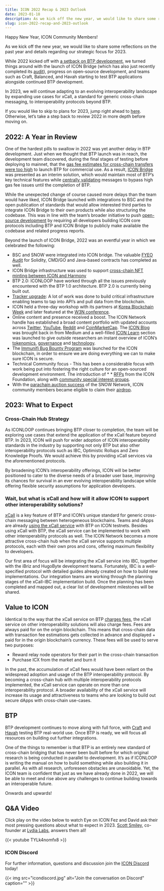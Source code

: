 ```yaml
---
title: ICON 2022 Recap & 2023 Outlook
date: 2023-01-18
description: As we kick off the new year, we would like to share some reflections on the past year and details regarding our strategic focus for 2023.
slug: icon-2022-recap-and-2023-outlook
---
```


Happy New Year, ICON Community Members! 

As we kick off the new year, we would like to share some reflections on the past year and details regarding our strategic focus for 2023.

While 2022 kicked off with [a setback on BTP development](https://icon.community/blog/2022/icon-development-roadmap-update-february-2022-a31844765b6/), we turned things around with the launch of ICON Bridge (which has also just recently completed its [audit](https://icon.community/assets/FYEO-security-assessment-of-ICON-Bridge-Blockchain-Transmission-Protocol-BTP.pdf)), progress on open-source development, and teams such as Craft, Balanced, and Havah starting to test BTP applications alongside continued BTP development.

In 2023, we will continue adapting to an evolving interoperability landscape by expanding use cases for xCall, a standard for generic cross-chain messaging, to interoperability protocols beyond BTP.  

If you would like to skip to plans for 2023, jump right ahead to [here](#2023-what-to-expect). Otherwise, let’s take a step back to review 2022 in more depth before moving on.

## 2022: A Year in Review 
One of the hardest pills to swallow in 2022 was yet another delay in BTP development. Just when we thought that BTP launch was in reach, the development team discovered, during the final stages of testing before deploying to mainnet, that the [gas fee estimates for cross-chain transfers were too high](https://icon.community/blog/2022/icon-development-roadmap-update-february-2022-a31844765b6/) to launch BTP for commercial use. As a result, [ICON Bridge](https://icon.community/blog/2022/introducing-icon-bridge-f8d3f2d93bf8/) was presented as an interim solution, which would maintain most of BTP’s key technical features while [centrally validating](https://icon.community/learn/icon-bridge/) messages to bypass high gas fee issues until the completion of BTP.

While the unexpected change of course caused more delays than the team would have liked, ICON Bridge launched with integrations to BSC and the open publication of standards that would allow interested third parties to integrate ICON Bridge to their own products while also structuring the codebase. This was in line with the team’s broader initiative to push [open-source development](https://build.icon.foundation/) by requiring all developers building ICON core protocols including BTP and ICON Bridge to publicly make available the codebase and related progress reports. 

Beyond the launch of ICON Bridge, 2022 was an eventful year in which we celebrated the following:

* BSC and SNOW were integrated into ICON bridge. The valuable [FYEO Audit](https://icon.community/blog/2022/fyeo-x-icon-partnership/) for Solidity, CMD/GO and Java-based contracts has completed as well.
* ICON Bridge infrastructure was used to support [cross-chain NFT minting between ICON and Harmony](https://icon.community/blog/2022/wonderland-to-support-cross-chain-nft-minting-between-icon-and-harmony-with-icon-bridge/)
* BTP 2.0: ICONLOOP have worked through all the issues previously encountered with the BTP 1.0 architecture. BTP 2.0 is currently being built out.
* [Tracker upgrade](https://icon.community/blog/2022/new-year-new-tracker-geometry-labs-rolls-out-updates-for-icon-blockchain-tracker-b616cc2b155e/): A lot of work was done to build critical infrastructure enabling teams to tap into API’s and pull data from the blockchain.
* ICON held a three-day workshop with its partners at [Korea Blockchain Week](https://twitter.com/helloiconworld/status/1564308209195573248?s=20&t=n_9OnD4JTRefHn8mz_m0KQ) and later featured at the [W3N conference](https://twitter.com/web3narva/status/1602597009910910976?s=20&t=n_9OnD4JTRefHn8mz_m0KQ).
* Online content and presence received a boost. The ICON Network handle has established a broad content portfolio with updated accounts across [Twitter](https://twitter.com/helloiconworld), [YouTube](https://www.youtube.com/channel/UCI7Z_1sTKN-kCVgFD2a0GXQ), [Reddit](https://www.reddit.com/r/helloicon/) and [CoinMarketCap](https://coinmarketcap.com/community/profile/ICONNetwork). The [ICON Blog](https://icon.community/blog/) was brought back in from Medium and a well-filled [ICON Learn](https://icon.community/learn/) section was launched to give outside researchers an instant overview of ICON’s [tokenomics](https://icon.community/learn/icon-icx-tokenomics-a6d269c8908/), [governance](https://icon.community/learn/icon-governance/) and [technology](https://icon.community/learn/icon/).
* The [Immunifi Bug Bounty Program](https://icon.community/blog/2022/icon-foundation-partners-with-immunefi-for-bug-bounty-program/) was launched for the ICON blockchain, in order to ensure we are doing everything we can to make sure ICON is secure.
* Technical Community focus - This has been a considerable focus with work being put into fostering the right culture for an open-sourced development environment. The introduction of * * [RFPs](https://build.icon.foundation/grants) from the ICON Foundation, along with [community special interest groups](https://github.com/icon-project/community).
* With the [parachain auction success](https://icenetwork.io/blog/2022/snow-wins-parachain-slot/) of the SNOW Network, ICON community members became eligible to claim their [airdrop](https://icenetwork.io/blog/2022/claim-your-snow-airdrop/).

## 2023: What to Expect

### Cross-Chain Hub Strategy
As ICONLOOP continues bringing BTP closer to completion, the team will be exploring use cases that extend the application of the xCall feature beyond BTP. In 2023, ICON will push for wider adoption of ICON interoperability standards in the industry by supporting not only BTP but also other interoperability protocols such as IBC, Optimistic Rollups and Zero Knowledge Proofs. We would achieve this by providing xCall services via the aforementioned protocols.

By broadening ICON’s interoperability offerings, ICON will be better positioned to cater to the diverse needs of a broader user base, improving its chances for survival in an ever evolving interoperability landscape while offering flexible security assumptions for application developers.

### Wait, but what is xCall and how will it allow ICON to support other interoperability solutions? 
[xCall](https://icon.community/glossary/xcall-service/) is a key feature of BTP and ICON’s unique standard for generic cross-chain messaging between heterogeneous blockchains. Teams and dApps are already [using the xCall service](https://twitter.com/craftdotnetwork/status/1612461610735652867?s=20) with BTP on ICON testnets. Besides using xCall with BTP, the xCall service can be implemented to work with other interoperability protocols as well. The ICON Network becomes a more attractive cross-chain hub when the xCall service supports multiple protocols, each with their own pros and cons, offering maximum flexibility to developers.

Our first area of focus will be integrating the xCall service into IBC, together with the iBriz and HugoByte development teams. Fortunately, IBC is a well-specified protocol with detailed guides already created on how to build new implementations. Our integration teams are working through the planning stages of the xCall-IBC implementation build. Once the planning has been completed and mapped out, a clear list of development milestones will be shared.

## Value to ICON
Identical to the way that the xCall service on BTP [charges fees](https://icon.community/blog/2022/blockchain-transmission-protocol-btp-an-overview/), the xCall service on other interoperability solutions will also charge fees. Fees are always paid for on the origin blockchain. This means that cross-chain data with transaction fee estimations gets collected in advance and displayed + paid for in the origin blockchain’s currency. These fees will be used to serve two purposes:

* Reward relay node operators for their part in the cross-chain transaction
* Purchase ICX from the market and burn it

In the past, the accumulation of xCall fees would have been reliant on the widespread adoption and usage of the BTP interoperability protocol. By becoming a cross-chain hub with multiple interoperability protocols implemented, the xCall service can operate on more than one interoperability protocol. 
A broader availability of the xCall service will increase its usage and attractiveness to teams who are looking to build out secure dApps with cross-chain use-cases.

## BTP
BTP development continues to move along with full force, with [Craft](https://twitter.com/_helloelise/status/1615042603333914652?s=20&t=8EShjErOdC8sTCuxnMbiZg) and [Havah](https://docs.havah.io/havah/guide/faq/technical-questions) testing BTP real-world use. Once BTP is ready, we will focus all resources on building out further integrations. 

One of the things to remember is that BTP is an entirely new standard of cross-chain bridging that has never been built before for which original research is being conducted in parallel to development. It’s as if ICONLOOP is writing the manual on how to build something while also building it in parallel. As with all research, unforeseen obstacles are unavoidable. Yet, the ICON team is confident that just as we have already done in 2022, we will be able to meet and rise above any challenges to continue building towards an interoperable future.  

Onwards and upwards!

## Q&A Video
Click play on the video below to watch Eye on ICON Fez and David ask their most pressing questions about what to expect in 2023. [Scott Smiley](https://www.youtube.com/watch?v=WVuzpD_lSAM), co-founder at [Lydia Labs](https://lydialabs.xyz/), answers them all! 

{{< youtube TYLk4nomfx8 >}}

### ICON Discord
For further information, questions and discussion join the [ICON Discord](https://icon.community/icondiscord) today!

{{< img src="icondiscord.jpg" alt="Join the conversation on Discord" caption="" >}}